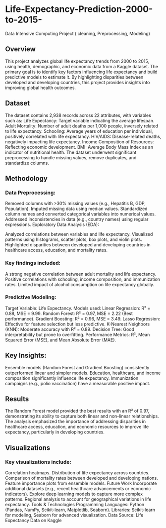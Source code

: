 # Life-Expectancy-Prediction-2000-to-2015-
Data Intensive Computing Project ( cleaning, Preprocessing, Modeling)


## Overview
This project analyzes global life expectancy trends from 2000 to 2015, using health, demographic, and economic data from a Kaggle dataset. The primary goal is to identify key factors influencing life expectancy and build predictive models to estimate it. By highlighting disparities between developed and developing countries, this project provides insights into improving global health outcomes.

## Dataset
The dataset contains 2,938 records across 22 attributes, with variables such as:
Life Expectancy: Target variable indicating the average lifespan.
Adult Mortality: Number of adult deaths per 1,000 people, inversely related to life expectancy.
Schooling: Average years of education per individual, positively correlated with life expectancy.
HIV/AIDS: Disease-related deaths, negatively impacting life expectancy.
Income Composition of Resources: Reflecting economic development.
BMI: Average Body Mass Index as an indicator of nutritional health.
The dataset underwent significant preprocessing to handle missing values, remove duplicates, and standardize columns.

## Methodology

### Data Preprocessing:

Removed columns with >30% missing values (e.g., Hepatitis B, GDP, Population).
Imputed missing data using median values.
Standardized column names and converted categorical variables into numerical values.
Addressed inconsistencies in data (e.g., country names) using regular expressions.
Exploratory Data Analysis (EDA):

Analyzed correlations between variables and life expectancy.
Visualized patterns using histograms, scatter plots, box plots, and violin plots.
Highlighted disparities between developed and developing countries in healthcare access, education, and mortality rates.

### Key findings included:
A strong negative correlation between adult mortality and life expectancy.
Positive correlations with schooling, income composition, and immunization rates.
Limited impact of alcohol consumption on life expectancy globally.
### Predictive Modeling:
Target Variable: Life Expectancy.
Models used:
Linear Regression: R² = 0.88, MSE = 9.99.
Random Forest: R² = 0.97, MSE = 2.22 (Best performance).
Gradient Boosting: R² = 0.96, MSE = 3.49.
Lasso Regression: Effective for feature selection but less predictive.
K-Nearest Neighbors (KNN): Moderate accuracy with R² = 0.89.
Decision Tree: Good interpretability but prone to overfitting.
Performance Metrics: R², Mean Squared Error (MSE), and Mean Absolute Error (MAE).

## Key Insights:

Ensemble models (Random Forest and Gradient Boosting) consistently outperformed linear and simpler models.
Education, healthcare, and income composition significantly influence life expectancy.
Immunization campaigns (e.g., polio vaccination) have a measurable positive impact.
## Results
The Random Forest model provided the best results with an R² of 0.97, demonstrating its ability to capture both linear and non-linear relationships.
The analysis emphasized the importance of addressing disparities in healthcare access, education, and economic resources to improve life expectancy, particularly in developing countries.
## Visualizations
### Key visualizations include:

Correlation heatmaps.
Distribution of life expectancy across countries.
Comparison of mortality rates between developed and developing nations.
Feature importance plots from ensemble models.
Future Work
Incorporate additional datasets (e.g., recent healthcare advancements or economic indicators).
Explore deep learning models to capture more complex patterns.
Regional analysis to account for geographical variations in life expectancy.
Tools & Technologies
Programming Languages: Python (Pandas, NumPy, Scikit-learn, Matplotlib, Seaborn).
Libraries: Scikit-learn for modeling, Seaborn for advanced visualization.
Data Source: Life Expectancy Data on Kaggle
